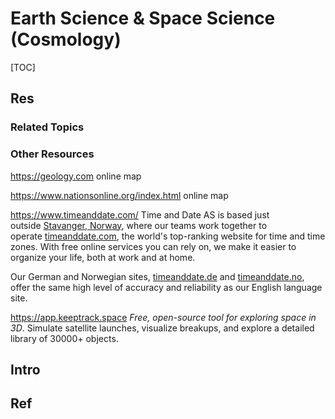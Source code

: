 # Earth Science & Space Science (Cosmology)

[TOC]



## Res
### Related Topics


### Other Resources
https://geology.com
online map

https://www.nationsonline.org/index.html
online map 

https://www.timeanddate.com/
Time and Date AS is based just outside [Stavanger, Norway](https://www.timeanddate.com/worldclock/norway/stavanger), where our teams work together to operate [timeanddate.com](https://www.timeanddate.com/), the world's top-ranking website for time and time zones. With free online services you can rely on, we make it easier to organize your life, both at work and at home.

Our German and Norwegian sites, [timeanddate.de](https://www.timeanddate.de/) and [timeanddate.no](https://www.timeanddate.no/), offer the same high level of accuracy and reliability as our English language site.

https://app.keeptrack.space
_Free, open-source tool for exploring space in 3D_. Simulate satellite launches, visualize breakups, and explore a detailed library of 30000+ objects.



## Intro



## Ref
